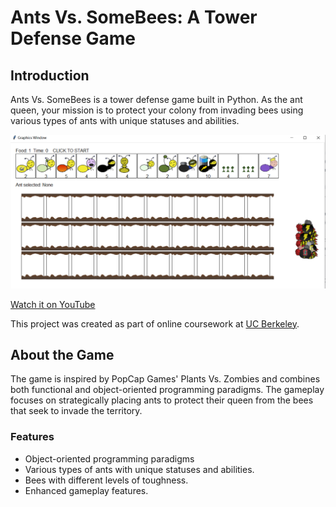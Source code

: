 # Ants Vs. SomeBees: A Tower Defense Game

## Introduction

Ants Vs. SomeBees is a tower defense game built in Python. As the ant queen, your mission is to protect your colony from invading bees using various types of ants with unique statuses and abilities.

![Game Start GUI](img/ants_GUI_game_start.png)

[Watch it on YouTube](https://youtu.be/brHZsJLfQJI)

This project was created as part of online coursework at [UC Berkeley](https://inst.eecs.berkeley.edu/~cs61a/su20/proj/ants/).

## About the Game

The game is inspired by PopCap Games' Plants Vs. Zombies and combines both functional and object-oriented programming paradigms. The gameplay focuses on strategically placing ants to protect their queen from the bees that seek to invade the territory.

### Features

- Object-oriented programming paradigms
- Various types of ants with unique statuses and abilities.
- Bees with different levels of toughness.
- Enhanced gameplay features.



